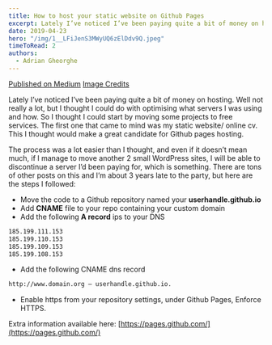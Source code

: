 ```yaml
---
title: How to host your static website on Github Pages
excerpt: Lately I’ve noticed I’ve been paying quite a bit of money on hosting. Well not really a lot, but I thought I could do with optimising what…
date: 2019-04-23
hero: "/img/1__LFiJenS3MWyUQ6zElDdv9Q.jpeg"
timeToRead: 2
authors:
  - Adrian Gheorghe
---
```


[Published on Medium](https://medium.com/@adrian.gheorghe.dev/how-to-host-your-static-website-on-github-pages-a3e1309bb91) [Image Credits](https://www.pexels.com/photo/grayscale-photo-of-computer-laptop-near-white-notebook-and-ceramic-mug-on-table-169573/)

Lately I’ve noticed I’ve been paying quite a bit of money on hosting. Well not really a lot, but I thought I could do with optimising what servers I was using and how. So I thought I could start by moving some projects to free services. The first one that came to mind was my static website/ online cv. This I thought would make a great candidate for Github pages hosting.

The process was a lot easier than I thought, and even if it doesn’t mean much, if I manage to move another 2 small WordPress sites, I will be able to discontinue a server I’d been paying for, which is something. There are tons of other posts on this and I’m about 3 years late to the party, but here are the steps I followed:

*   Move the code to a Github repository named your **userhandle.github.io**
*   Add **CNAME** file to your repo containing your custom domain
*   Add the following **A record** ips to your DNS

```bash
185.199.111.153
185.199.110.153
185.199.109.153
185.199.108.153
```
*   Add the following CNAME dns record

```bash
http://www.domain.org — userhandle.github.io.
```

*   Enable https from your repository settings, under Github Pages, Enforce HTTPS.

Extra information available here: [https://pages.github.com/](https://pages.github.com/)

